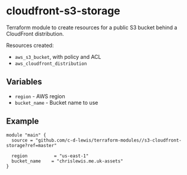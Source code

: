 # cloudfront-s3-storage

Terraform module to create resources for a public S3 bucket behind a CloudFront
distribution.

Resources created:

* `aws_s3_bucket`, with policy and ACL
* `aws_cloudfront_distribution`

## Variables

* `region` - AWS region
* `bucket_name` - Bucket name to use

## Example

```hcl
module "main" {
  source = "github.com/c-d-lewis/terraform-modules//s3-cloudfront-storage?ref=master"

  region          = "us-east-1"
  bucket_name    = "chrislewis.me.uk-assets"
}
```

